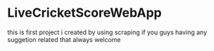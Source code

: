 # LiveCricketScoreWebApp
this is first project i created by using scraping 
if you guys having any suggetion related that always welcome
